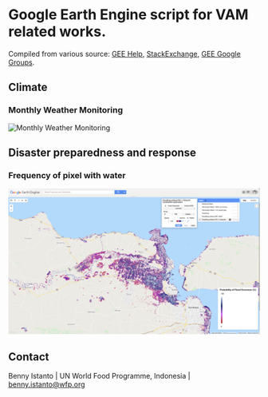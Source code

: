 # Google Earth Engine script for VAM related works. 
Compiled from various source: [GEE Help](https://developers.google.com/earth-engine/), [StackExchange](https://gis.stackexchange.com/questions/tagged/google-earth-engine), [GEE Google Groups](https://groups.google.com/forum/#!forum/google-earth-engine-developers).

## Climate
### Monthly Weather Monitoring
![Monthly Weather Monitoring](/img/mwm.png)

## Disaster preparedness and response
### Frequency of pixel with water
![Flood frequency](/img/ff.png)

## Contact
Benny Istanto | UN World Food Programme, Indonesia | benny.istanto@wfp.org
